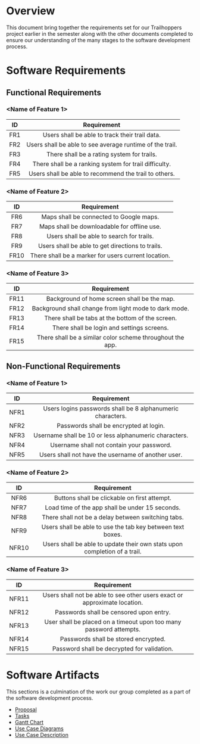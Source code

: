 # Overview

This document bring together the requirements set for our Trailhoppers project earlier in the semester along with the other documents completed to ensure our understanding of the many stages to the software development process.

# Software Requirements

<Describe the structure of this section>
  
## Functional Requirements
### <Name of Feature 1>
| ID | Requirement |
| :-------------: | :----------: |
| FR1 | Users shall be able to track their trail data. |
| FR2 | Users shall be able to see average runtime of the trail. |
| FR3 | There shall be a rating system for trails. |
| FR4 | There shall be a ranking system for trail difficulty. |
| FR5 | Users shall be able to recommend the trail to others. |

### <Name of Feature 2>
| ID | Requirement |
| :-------------: | :----------: |
| FR6 | Maps shall be connected to Google maps. |
| FR7 | Maps shall be downloadable for offline use. |
| FR8 | Users shall be able to search for trails. |
| FR9 | Users shall be able to get directions to trails. |
| FR10 | There shall be a marker for users current location. |

### <Name of Feature 3>
| ID | Requirement |
| :-------------: | :----------: |
| FR11 | Background of home screen shall be the map. |
| FR12 | Background shall change from light mode to dark mode. |
| FR13 | There shall be tabs at the bottom of the screen. |
| FR14 | There shall be login and settings screens. |
| FR15 | There shall be a similar color scheme throughout the app. |

## Non-Functional Requirements
### <Name of Feature 1>
| ID | Requirement |
| :-------------: | :----------: |
| NFR1 | Users logins passwords shall be 8 alphanumeric characters. |
| NFR2 | Passwords shall be encrypted at login. |
| NFR3 | Username shall be 10 or less alphanumeric characters. |
| NFR4 | Username shall not contain your password. |
| NFR5 | Users shall not have the username of another user. |

### <Name of Feature 2>
| ID | Requirement |
| :-------------: | :----------: |
| NFR6 | Buttons shall be clickable on first attempt. |
| NFR7 | Load time of the app shall be under 15 seconds. |
| NFR8 | There shall not be a delay between switching tabs. |
| NFR9 | Users shall be able to use the tab key between text boxes. |
| NFR10 | Users shall be able to update their own stats upon completion of a trail. |

### <Name of Feature 3>
| ID | Requirement |
| :-------------: | :----------: |
| NFR11 | Users shall not be able to see other users exact or approximate location. |
| NFR12 | Passwords shall be censored upon entry. |
| NFR13 | User shall be placed on a timeout upon too many password attempts. |
| NFR14 | Passwords shall be stored encrypted. |
| NFR15 | Password shall be decrypted for validation. |


# Software Artifacts
  
This sections is a culmination of the work our group completed as a part of the software development process.
  
* [Proposal](https://github.com/ricketsk/GVSU-CIS350-TRAILHOPPERS/blob/master/docs/proposal-template.md)
* [Tasks](https://github.com/ricketsk/GVSU-CIS350-TRAILHOPPERS/blob/master/docs/Tasks.md)
* [Gantt Chart](https://github.com/ricketsk/GVSU-CIS350-TRAILHOPPERS/blob/master/docs/CIS%20350%20Gantt%20Chart%20-%20Sheet3.pdf)
* [Use Case Diagrams](https://github.com/ricketsk/GVSU-CIS350-TRAILHOPPERS/blob/master/artifacts/use_case_diagrams/CIS%20350%20Use-Case%20Diagrams.pdf)
* [Use Case Description](https://github.com/ricketsk/GVSU-CIS350-TRAILHOPPERS/blob/master/artifacts/use_case_diagrams/Use_Case_description.md)
